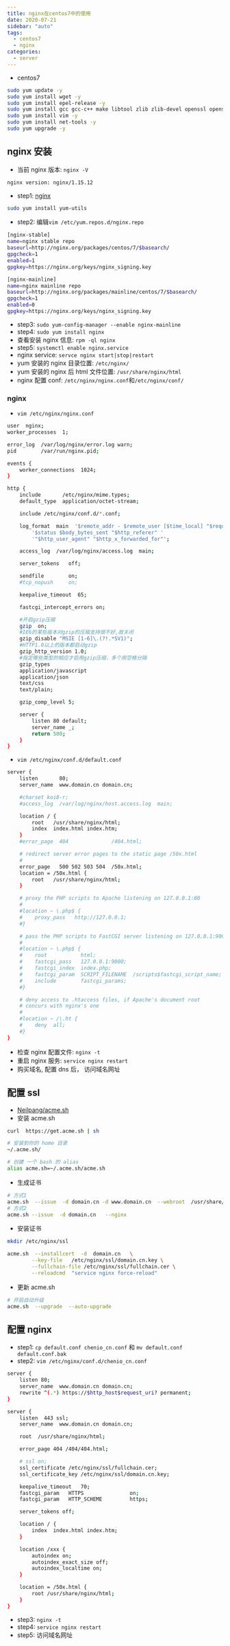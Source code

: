 ```yaml
---
title: nginx在centos7中的使用
date: 2020-07-21
sidebar: "auto"
tags:
  - centos7
  - nginx
categories:
  - server
---
```


- centos7

```bash
sudo yum update -y
sudo yum install wget -y
sudo yum install epel-release -y
sudo yum install gcc gcc-c++ make libtool zlib zlib-devel openssl openssl-devel pcre pcre-devel -y
sudo yum install vim -y
sudo yum install net-tools -y
sudo yum upgrade -y
```

## nginx 安装

- 当前 nginx 版本: `nginx -V`

```bash
nginx version: nginx/1.15.12
```

- step1: [nginx](http://nginx.org/en/linux_packages.html#RHEL-CentOS)

```bash
sudo yum install yum-utils
```

- step2: 编辑`vim /etc/yum.repos.d/nginx.repo`

```bash
[nginx-stable]
name=nginx stable repo
baseurl=http://nginx.org/packages/centos/7/$basearch/
gpgcheck=1
enabled=1
gpgkey=https://nginx.org/keys/nginx_signing.key

[nginx-mainline]
name=nginx mainline repo
baseurl=http://nginx.org/packages/mainline/centos/7/$basearch/
gpgcheck=1
enabled=0
gpgkey=https://nginx.org/keys/nginx_signing.key
```

- step3: `sudo yum-config-manager --enable nginx-mainline`
- step4: `sudo yum install nginx`
- 查看安装 nginx 信息: `rpm -ql nginx`
- step5: `systemctl enable nginx.service`
- nginx service: `servce nginx start|stop|restart`
- yum 安装的 nginx 目录位置: `/etc/nginx/`
- yum 安装的 nginx 后 html 文件位置: `/usr/share/nginx/html`
- nginx 配置 conf: `/etc/nginx/nginx.conf`和`/etc/nginx/conf/`

### nginx

- `vim /etc/nginx/nginx.conf`



```bash
user  nginx;
worker_processes  1;

error_log  /var/log/nginx/error.log warn;
pid        /var/run/nginx.pid;

events {
    worker_connections  1024;
}

http {
    include       /etc/nginx/mime.types;
    default_type  application/octet-stream;

    include /etc/nginx/conf.d/*.conf;

    log_format  main  '$remote_addr - $remote_user [$time_local] "$request" '
        '$status $body_bytes_sent "$http_referer" '
        '"$http_user_agent" "$http_x_forwarded_for"';

    access_log  /var/log/nginx/access.log  main;

    server_tokens   off;

    sendfile        on;
    #tcp_nopush     on;

    keepalive_timeout  65;

    fastcgi_intercept_errors on;

    #开启gzip压缩
    gzip  on;
    #IE6的某些版本对gzip的压缩支持很不好,故关闭
    gzip_disable "MSIE [1-6]\.(?!.*SV1)";
    #HTTP1.0以上的版本都启动gzip
    gzip_http_version 1.0;
    #指定哪些类型的相应才启用gzip压缩，多个用空格分隔
    gzip_types
    application/javascript
    application/json
    text/css
    text/plain;

    gzip_comp_level 5;

    server {
        listen 80 default;
        server_name _;
        return 500;
    }
}
```



- `vim /etc/nginx/conf.d/default.conf`



```bash
server {
    listen       80;
    server_name  www.domain.cn domain.cn;

    #charset koi8-r;
    #access_log  /var/log/nginx/host.access.log  main;

    location / {
        root   /usr/share/nginx/html;
        index  index.html index.htm;
    }
    #error_page  404              /404.html;

    # redirect server error pages to the static page /50x.html
    #
    error_page   500 502 503 504  /50x.html;
    location = /50x.html {
        root   /usr/share/nginx/html;
    }

    # proxy the PHP scripts to Apache listening on 127.0.0.1:80
    #
    #location ~ \.php$ {
    #    proxy_pass   http://127.0.0.1;
    #}

    # pass the PHP scripts to FastCGI server listening on 127.0.0.1:9000
    #
    #location ~ \.php$ {
    #    root           html;
    #    fastcgi_pass   127.0.0.1:9000;
    #    fastcgi_index  index.php;
    #    fastcgi_param  SCRIPT_FILENAME  /scripts$fastcgi_script_name;
    #    include        fastcgi_params;
    #}

    # deny access to .htaccess files, if Apache's document root
    # concurs with nginx's one
    #
    #location ~ /\.ht {
    #    deny  all;
    #}
}
```



- 检查 nginx 配置文件: `nginx -t`
- 重启 nginx 服务: `service nginx restart`
- 购买域名, 配置 dns 后， 访问域名网址

## 配置 ssl

- [Neilpang/acme.sh](https://github.com/Neilpang/acme.sh)
- 安装 acme.sh

```bash
curl  https://get.acme.sh | sh

# 安装到你的 home 目录
~/.acme.sh/

# 创建 一个 bash 的 alias
alias acme.sh=~/.acme.sh/acme.sh
```

- 生成证书

```bash
# 方式1
acme.sh  --issue  -d domain.cn -d www.domain.cn  --webroot  /usr/share/nginx/html/
# 方式2
acme.sh --issue  -d domain.cn   --nginx
```

- 安装证书

```bash
mkdir /etc/nginx/ssl

acme.sh  --installcert  -d  domain.cn   \
        --key-file   /etc/nginx/ssl/domain.cn.key \
        --fullchain-file /etc/nginx/ssl/fullchain.cer \
        --reloadcmd  "service nginx force-reload"
```

- 更新 acme.sh

```bash
# 开启自动升级
acme.sh  --upgrade  --auto-upgrade
```

## 配置 nginx

- step1: `cp default.conf chenio_cn.conf` 和 `mv default.conf default.conf.bak`
- step2: `vim /etc/nginx/conf.d/chenio_cn.conf`



```bash
server {
    listen 80;
    server_name  www.domain.cn domain.cn;
    rewrite ^(.*) https://$http_host$request_uri? permanent;
}

server {
    listen  443 ssl;
    server_name  www.domain.cn domain.cn;

    root  /usr/share/nginx/html;

    error_page 404 /404/404.html;

    # ssl on;
    ssl_certificate /etc/nginx/ssl/fullchain.cer;
    ssl_certificate_key /etc/nginx/ssl/domain.cn.key;

    keepalive_timeout   70;
    fastcgi_param   HTTPS               on;
    fastcgi_param   HTTP_SCHEME         https;

    server_tokens off;

    location / {
        index  index.html index.htm;
    }

    location /xxx {
        autoindex on;
        autoindex_exact_size off;
        autoindex_localtime on;
    }

    location = /50x.html {
        root /usr/share/nginx/html;
    }
}
```



- step3: `nginx -t`
- step4: `service nginx restart`
- step5: 访问域名网址
